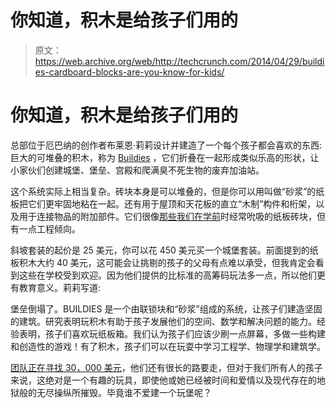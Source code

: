 # 你知道，积木是给孩子们用的

> 原文：<https://web.archive.org/web/http://techcrunch.com/2014/04/29/buildies-cardboard-blocks-are-you-know-for-kids/>

# 你知道，积木是给孩子们用的

总部位于厄巴纳的创作者布莱恩·莉莉设计并建造了一个每个孩子都会喜欢的东西:巨大的可堆叠的积木，称为 [Buildies](https://web.archive.org/web/20230129215631/https://www.kickstarter.com/projects/brian-lilly/buildies-build-better-forts-big-blocks-big-imagina) ，它们折叠在一起形成类似乐高的形状，让小家伙们创建城堡、堡垒、宫殿和爬满臭不死生物的废弃加油站。

这个系统实际上相当复杂。砖块本身是可以堆叠的，但是你可以用叫做“砂浆”的纸板把它们更牢固地粘在一起。还有用于屋顶和天花板的直立“木制”构件和桁架，以及用于连接物品的附加部件。它们很像[那些我们在学前](https://web.archive.org/web/20230129215631/http://www.toysrus.com/buy/basic-bricks/melissa-doug-basic-cardboard-blocks-40-pieces-2784-2314761)时经常吮吸的纸板砖块，但有一点工程倾向。

斜坡套装的起价是 25 美元，你可以花 450 美元买一个城堡套装。前面提到的纸板积木大约 40 美元，这可能会让挑剔的孩子的父母有点难以承受，但我肯定会看到这些在学校受到欢迎。因为他们提供的比标准的高筹码玩法多一点，所以他们更有教育意义。莉莉写道:

堡垒倒塌了。BUILDIES 是一个由联锁块和“砂浆”组成的系统，让孩子们建造坚固的建筑。研究表明玩积木有助于孩子发展他们的空间、数学和解决问题的能力。经验表明，孩子们喜欢玩纸板箱。我们认为孩子们应该少刷一点屏幕，多做一些构建和创造性的游戏！有了积木，孩子们可以在玩耍中学习工程学、物理学和建筑学。

[团队正在寻找 30，000 美元](https://web.archive.org/web/20230129215631/https://www.kickstarter.com/projects/brian-lilly/buildies-build-better-forts-big-blocks-big-imagina)，他们还有很长的路要走，但对于我们所有人的孩子来说，这绝对是一个有趣的玩具，即使他或她已经被时间和爱情以及现代存在的地狱般的无尽操纵所摧毁。毕竟谁不爱建一个玩堡呢？